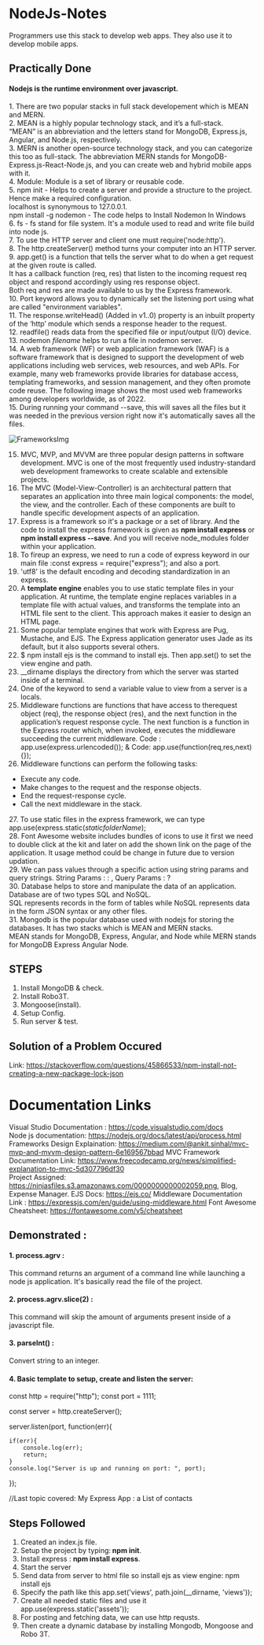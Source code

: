 # NodeJs-Notes
Programmers use this stack to develop web apps. They also use it to develop mobile apps.

## Practically Done
<h4> Nodejs is the runtime environment over javascript. </h4>
1. There are two popular stacks in full stack developement which is MEAN and MERN.<br/>
2. MEAN is a highly popular technology stack, and it’s a full-stack. <br/>
“MEAN” is an abbreviation and the letters stand for MongoDB, Express.js, Angular, and Node.js, respectively.<br/>
3. MERN is another open-source technology stack, and you can categorize this too as full-stack. The abbreviation MERN stands for MongoDB-Express.js-React-Node.js, and you can create web and hybrid mobile apps with it.<br/>
4. Module: Module is a set of library or reusable code.<br/>
5. npm init - Helps to create a server and provide a structure to the project. Hence make a required configuration.<br/>
   localhost is synonymous to 127.0.0.1.<br/>
   npm install -g nodemon - The code helps to Install Nodemon In Windows <br/>
6. fs - fs stand for file system. It's a module used to read and write file build into node js.<br/>
7. To use the HTTP server and client one must require('node:http').<br/>
8. The http.createServer() method turns your computer into an HTTP server.<br/>
9. app.get() is a function that tells the server what to do when a get request at the given route is called. <br/>
   It has a callback function (req, res) that listen to the incoming request req object and respond accordingly using res response object.<br/>
   Both req and res are made available to us by the Express framework.<br/>
10. Port keyword allows you to dynamically set the listening port using what are called "environment variables".<br/>
11. The response.writeHead() (Added in v1..0) property is an inbuilt property of the ‘http’ module which sends a response header to the request.<br/>
12. readfile() reads data from the specified file or input/output (I/O) device.<br/>
13. nodemon <em>filename</em> helps to run a file in nodemon server.<br/>
14. A web framework (WF) or web application framework (WAF) is a software framework that is designed to support the development of web applications including web services, web resources, and web APIs. For example, many web frameworks provide libraries for database access, templating frameworks, and session management, and they often promote code reuse. The following image shows the most used web frameworks among developers worldwide, as of 2022.<br/>
15. During running your command --save, this will saves all the files but it was needed in the previous version right now it's automatically saves all the files.<br/>
  
![FrameworksImg](https://user-images.githubusercontent.com/96413187/193753936-bf883bbf-62ba-4497-a974-fa2f606182dd.PNG)

15. MVC, MVP, and MVVM are three popular design patterns in software development. MVC is one of the most frequently used industry-standard web development frameworks to create scalable and extensible projects.<br/>
16. The MVC (Model-View-Controller) is an architectural pattern that separates an application into three main logical components: the model, the view, and the controller. Each of these components are built to handle specific development aspects of an application. <br/>
17. Express is a framework so it's a package or a set of library. And the code to install the express framework is given as <b>npm install express</b> or  <b>npm install express --save</b>. And you will receive node_modules folder within your application.<br/>
18. To fireup an express, we need to run a code of express keyword in our main file :const express = require("express"); and also a port.<br/>
19. 'utf8' is the default encoding and decoding standardization in an express.<br/>
20. A <b>template engine</b> enables you to use static template files in your application. At runtime, the template engine replaces variables in a template file with actual values, and transforms the template into an HTML file sent to the client. This approach makes it easier to design an HTML page.<br/>
21. Some popular template engines that work with Express are Pug, Mustache, and EJS. The Express application generator uses Jade as its default, but it also supports several others.<br/>
22. $ npm install ejs is the command to install ejs. Then app.set() to set the view engine and path.<br/>
23. __dirname displays the directory from which the server was started inside of a terminal.<br/>
24.  One of the keyword to send a variable value to view from a server is a locals.<br/>
25. Middleware functions are functions that have access to therequest object (req), the response object (res), and the next function in the application’s request response cycle. The next function is a function in the Express router which, when invoked, executes the middleware succeeding the current middleware.
      Code : app.use(express.urlencoded()); & Code: app.use(function(req,res,next){});<br/>
26. Middleware functions can perform the following tasks:<br/>
   <ul>
   <li> Execute any code.</li>
   <li> Make changes to the request and the response objects.</li>
   <li> End the request-response cycle.</li>
   <li> Call the next middleware in the stack.</li>
</ul>
27. To use static files in the express framework, we can type app.use(express.static(<em>staticfolderName</em>);<br/>
28. Font Awesome website includes bundles of icons to use it first we need to double click at the kit and later on add the shown link on the page of the application.
    It usage method could be change in future due to version updation.<br/>
29. We can pass values through a specific action using string params and query strings.
     String Params : : , Query Params : ?<br/>
30. Database helps to store and manipulate the data of an application. Database are of two types SQL and NoSQL.<br/>
    SQL represents records in the form of tables while NoSQL represents data in the form JSON syntax or any other files.<br/>
31. Mongodb is the popular database used with nodejs for storing the databases. It has two stacks which is MEAN and MERN stacks.<br/>
    MEAN stands for MongoDB, Express, Angular, and Node while MERN stands for MongoDB Express Angular Node.<br/>
    
## STEPS<br/>
1. Install MongoDB & check.<br/>
2. Install Robo3T.<br/>
3. Mongoose(install).<br/>
4. Setup Config.<br/>
5. Run server & test.<br/>
                                                                                                              
## Solution of a Problem Occured
Link: https://stackoverflow.com/questions/45866533/npm-install-not-creating-a-new-package-lock-json

# Documentation Links
Visual Studio Documentation : https://code.visualstudio.com/docs <br/>
Node js documentation: https://nodejs.org/docs/latest/api/process.html <br/>
Frameworks Design Explaination: https://medium.com/@ankit.sinhal/mvc-mvp-and-mvvm-design-pattern-6e169567bbad
MVC Framework Documentation Link: https://www.freecodecamp.org/news/simplified-explanation-to-mvc-5d307796df30<br/>
Project Assigned: https://ninjasfiles.s3.amazonaws.com/0000000000002059.png, Blog, Expense Manager.
EJS Docs: https://ejs.co/
Middleware Documentation Link : https://expressjs.com/en/guide/using-middleware.html
Font Awesome Cheatsheet: https://fontawesome.com/v5/cheatsheet

<h2>Demonstrated : </h2> 
<h4>1. process.agrv : </h4> This command returns an argument of a command line while launching a node js application. It's basically read the file of the project.
<h4>2. process.agrv.slice(2) : </h4> This command will skip the amount of arguments present inside of a javascript file.
<h4>3. parseInt() : </h4> Convert string to an integer.
<h4>4. Basic template to setup, create and listen the server:</h4>
const http = require("http");
const port = 1111;

const server = http.createServer();

server.listen(port, function(err){

    if(err){
        console.log(err);
        return;
    }
    console.log("Server is up and running on port: ", port);
});
   
//Last topic covered: My Express App : a List of contacts

## Steps Followed
1. Created an index.js file.
2. Setup the project by typing:<b> npm init</b>.
3. Install express : <b> npm install express</b>.
4. Start the server
5. Send data from server to html file so install ejs as view engine: 
    npm install ejs
6. Specify the path like this app.set('views', path.join(__dirname, 'views'));
7. Create all needed static files and use it app.use(express.static('assets'));
8. For posting and fetching data, we can use http requsts. 
9. Then create a dynamic database by installing Mongodb, Mongoose and Robo 3T.
